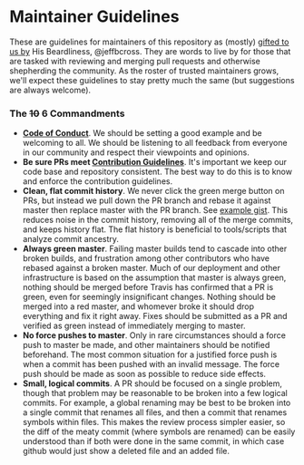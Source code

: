 # Maintainer Guidelines

These are guidelines for maintainers of this repository as (mostly) [gifted to us by](https://github.com/ReactiveX/RxJS/issues/121#issue-97747542)
His Beardliness, @jeffbcross. They are words to live by for those that are tasked with reviewing and merging pull requests and otherwise
shepherding the community. As the roster of trusted maintainers grows, we'll expect these guidelines to stay pretty
much the same (but suggestions are always welcome).


### The ~~10~~ 6 Commandments
 
 * __[Code of Conduct](../CODE_OF_CONDUCT.md)__. We should be setting a good example and be welcoming to all. We should be listening
 to all feedback from everyone in our community and respect their viewpoints and opinions.
 * __Be sure PRs meet [Contribution Guidelines](../CONTRIBUTING.md)__. It's important we keep our code base 
 and repository consistent. The best way to do this is to know and enforce the contribution guidelines.
 * __Clean, flat commit history__. We never click the green merge button on PRs, but instead we pull down 
 the PR branch and rebase it against master then replace master with the PR branch. See 
 [example gist](https://gist.github.com/jeffbcross/307c6da45d26e29030ef). This reduces noise in the commit 
 history, removing all of the merge commits, and keeps history flat. The flat history is beneficial 
 to tools/scripts that analyze commit ancestry.
 * __Always green master__. Failing master builds tend to cascade into other broken builds, and 
 frustration among other contributors who have rebased against a broken master. Much of our deployment 
 and other infrastructure is based on the assumption that master is always green, nothing should be
 merged before Travis has confirmed that a PR is green, even for seemingly insignificant changes. 
 Nothing should be merged into a red master, and whomever broke it should drop everything and fix it 
 right away. Fixes should be submitted as a PR and verified as green instead of immediately merging 
 to master.
 * __No force pushes to master__. Only in rare circumstances should a force push to master be made, 
 and other maintainers should be notified beforehand. The most common situation for a justified force 
 push is when a commit has been pushed with an invalid message. The force push should be made as soon 
 as possible to reduce side effects.
 * __Small, logical commits__. A PR should be focused on a single problem, though that problem may be
 reasonable to be broken into a few logical commits. For example, a global renaming may be best to be 
 broken into a single commit that renames all files, and then a commit that renames symbols within files. 
 This makes the review process simpler easier, so the diff of the meaty commit (where symbols are 
 renamed) can be easily understood than if both were done in the same commit, in which case github would 
 just show a deleted file and an added file.
